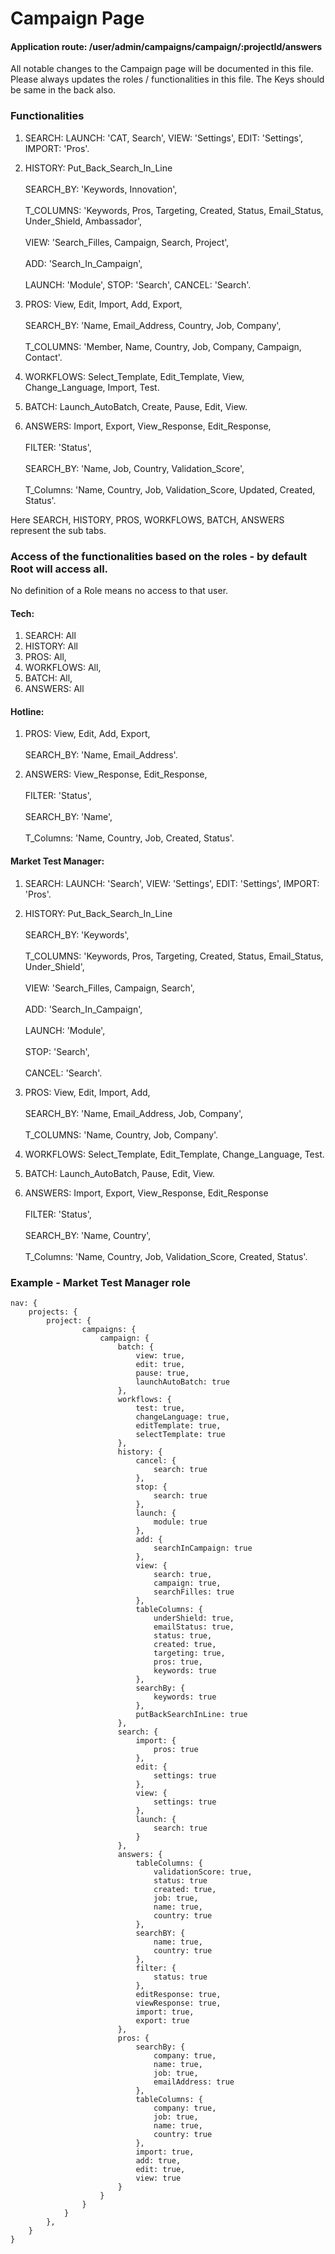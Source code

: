 # Campaign Page

#### Application route: /user/admin/campaigns/campaign/:projectId/answers

All notable changes to the Campaign page will be documented in this file. 
Please always updates the roles / functionalities in this file. The Keys should be same in the back also.

### Functionalities

1. SEARCH: LAUNCH: 'CAT, Search', VIEW: 'Settings', EDIT: 'Settings', IMPORT: 'Pros'.

2. HISTORY: Put_Back_Search_In_Line
<br><br>SEARCH_BY: 'Keywords, Innovation', 
<br><br>T_COLUMNS: 'Keywords, Pros, Targeting, Created, Status, Email_Status, Under_Shield, Ambassador',
<br><br>VIEW: 'Search_Filles, Campaign, Search, Project', 
<br><br>ADD: 'Search_In_Campaign', 
<br><br>LAUNCH: 'Module', STOP: 'Search', CANCEL: 'Search'.

3. PROS: View, Edit, Import, Add, Export,
<br><br>SEARCH_BY: 'Name, Email_Address, Country, Job, Company', 
<br><br>T_COLUMNS: 'Member, Name, Country, Job, Company, Campaign, Contact'.

4. WORKFLOWS: Select_Template, Edit_Template, View, Change_Language, Import, Test. 

5. BATCH: Launch_AutoBatch, Create, Pause, Edit, View.

6. ANSWERS: Import, Export, View_Response, Edit_Response,
<br><br>FILTER: 'Status', 
<br><br>SEARCH_BY: 'Name, Job, Country, Validation_Score', 
<br><br>T_Columns: 'Name, Country, Job, Validation_Score, Updated, Created, Status'.


Here SEARCH, HISTORY, PROS, WORKFLOWS, BATCH, ANSWERS represent the sub tabs.

### Access of the functionalities based on the roles - by default Root will access all.

No definition of a Role means no access to that user.

#### Tech:

1. SEARCH: All
2. HISTORY: All
3. PROS: All,
4. WORKFLOWS: All,
5. BATCH: All,
6. ANSWERS: All

#### Hotline:

1. PROS: View, Edit, Add, Export,
<br><br>SEARCH_BY: 'Name, Email_Address'.

2. ANSWERS: View_Response, Edit_Response,
<br><br>FILTER: 'Status', 
<br><br>SEARCH_BY: 'Name', 
<br><br>T_Columns: 'Name, Country, Job, Created, Status'.

#### Market Test Manager:

1. SEARCH: LAUNCH: 'Search', VIEW: 'Settings', EDIT: 'Settings', IMPORT: 'Pros'.

2. HISTORY: Put_Back_Search_In_Line
<br><br>SEARCH_BY: 'Keywords', 
<br><br>T_COLUMNS: 'Keywords, Pros, Targeting, Created, Status, Email_Status, Under_Shield',
<br><br>VIEW: 'Search_Filles, Campaign, Search', 
<br><br>ADD: 'Search_In_Campaign', 
<br><br>LAUNCH: 'Module', 
<br><br>STOP: 'Search', 
<br><br>CANCEL: 'Search'.

3. PROS: View, Edit, Import, Add,
<br><br>SEARCH_BY: 'Name, Email_Address, Job, Company', 
<br><br>T_COLUMNS: 'Name, Country, Job, Company'.

4. WORKFLOWS: Select_Template, Edit_Template, Change_Language, Test. 

5. BATCH: Launch_AutoBatch, Pause, Edit, View.

6. ANSWERS: Import, Export, View_Response, Edit_Response
<br><br>FILTER: 'Status', 
<br><br>SEARCH_BY: 'Name, Country', 
<br><br>T_Columns: 'Name, Country, Job, Validation_Score, Created, Status'.

### Example - Market Test Manager role

```
nav: { 
    projects: { 
        project: {
                campaigns: {
                    campaign: {
                        batch: {
                            view: true,
                            edit: true,
                            pause: true,
                            launchAutoBatch: true
                        },
                        workflows: {
                            test: true,
                            changeLanguage: true,
                            editTemplate: true,
                            selectTemplate: true
                        },
                        history: {
                            cancel: {
                                search: true
                            },
                            stop: {
                                search: true
                            },
                            launch: {
                                module: true
                            },
                            add: {
                                searchInCampaign: true
                            },
                            view: {
                                search: true,
                                campaign: true,
                                searchFilles: true
                            },
                            tableColumns: {
                                underShield: true,
                                emailStatus: true,
                                status: true,
                                created: true,
                                targeting: true,
                                pros: true,
                                keywords: true
                            },
                            searchBy: {
                                keywords: true
                            },
                            putBackSearchInLine: true
                        },
                        search: {
                            import: {
                                pros: true
                            },
                            edit: {
                                settings: true
                            },
                            view: {
                                settings: true
                            },
                            launch: {
                                search: true
                            }
                        },
                        answers: {
                            tableColumns: {
                                validationScore: true,
                                status: true
                                created: true,
                                job: true,
                                name: true,
                                country: true
                            },
                            searchBY: {
                                name: true,
                                country: true
                            },
                            filter: {
                                status: true
                            },
                            editResponse: true,
                            viewResponse: true,
                            import: true,
                            export: true
                        },
                        pros: {
                            searchBy: {
                                company: true,
                                name: true,
                                job: true,
                                emailAddress: true
                            },
                            tableColumns: {
                                company: true,
                                job: true,
                                name: true,
                                country: true
                            },
                            import: true,
                            add: true,
                            edit: true,
                            view: true
                        }
                    }
                }
            }
        },
    } 
}

```
